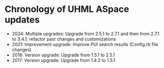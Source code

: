 # Chronology of UHML ASpace updates

- 2024: Multiple upgrades: Upgrade from 2.5.1 to 2.7.1 and then from 2.7.1 to 3.4.1; refactor past changes and customizations
- 2021: Improvement upgrade: Improve PUI search results (Config.rb file changes)
- 2018: Version upgrade: Upgrade from 1.5.1 to 2.5.1
- 2017: Version upgrade: Upgrade from 1.4.2 to 1.5.1
